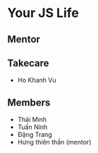 # Your JS Life

## Mentor

## Takecare

- Ho Khanh Vu

## Members

- Thái Minh
- Tuấn Ninh
- Đặng Trang
- Hưng thiên thần (mentor)
